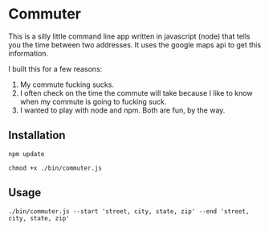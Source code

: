 # Commuter

This is a silly little command line app written in javascript (node) that tells you the time between two addresses. It uses the google maps api to get this information.

I built this for a few reasons:

1. My commute fucking sucks.
2. I often check on the time the commute will take because I like to know when my commute is going to fucking suck.
3. I wanted to play with node and npm. Both are fun, by the way.

## Installation

    npm update

    chmod +x ./bin/commuter.js

## Usage

    ./bin/commuter.js --start 'street, city, state, zip' --end 'street, city, state, zip'